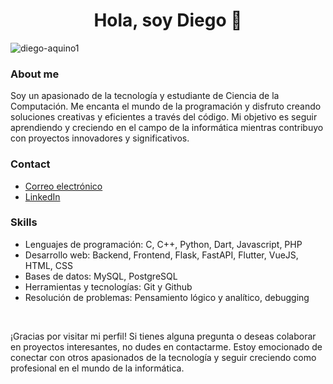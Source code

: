 <h1 align="center">Hola, soy Diego 👋</h1>

<p align="left"> <img src="https://komarev.com/ghpvc/?username=diego-aquino1&label=Profile%20views&color=0e75b6&style=flat" alt="diego-aquino1" /> </p>

### About me

Soy un apasionado de la tecnología y estudiante de Ciencia de la Computación. Me encanta el mundo de la programación y disfruto creando soluciones creativas y eficientes a través del código. Mi objetivo es seguir aprendiendo y creciendo en el campo de la informática mientras contribuyo con proyectos innovadores y significativos.

### Contact

- [Correo electrónico](mailto:daquino@unsa.edu.pe)
- [LinkedIn](https://www.linkedin.com/in/diego-aquino-2b5787274)

### Skills

- Lenguajes de programación: C, C++, Python, Dart, Javascript, PHP
- Desarrollo web: Backend, Frontend, Flask, FastAPI, Flutter, VueJS, HTML, CSS
- Bases de datos: MySQL, PostgreSQL
- Herramientas y tecnologías: Git y Github
- Resolución de problemas: Pensamiento lógico y analítico, debugging
<br>

¡Gracias por visitar mi perfil! Si tienes alguna pregunta o deseas colaborar en proyectos interesantes, no dudes en contactarme. Estoy emocionado de conectar con otros apasionados de la tecnología y seguir creciendo como profesional en el mundo de la informática.
